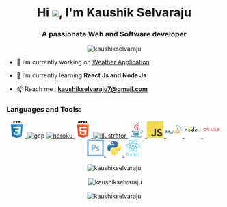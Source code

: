<h1 align="center">Hi <img src = "https://raw.githubusercontent.com/MartinHeinz/MartinHeinz/master/wave.gif" width = 40px>, I'm Kaushik Selvaraju</h1>
<h3 align="center">A passionate Web and Software developer</h3>

<p align="center"> <img src="https://komarev.com/ghpvc/?username=kaushikselvaraju&label=Profile%20views&color=0e75b6&style=flat" alt="kaushikselvaraju" /> </p>

- 🔭 I’m currently working on [Weather Application](https://weather-bot.netlify.app/)

- 🌱 I’m currently learning **React Js and Node Js**

- 📫 Reach me : **kaushikselvaraju7@gmail.com**

<!-- <h3 align="left">Connect with me:</h3> -->
<p align="center">
</p>

<h3 align="left">Languages and Tools:</h3>
<p align="center"> <a href="https://www.w3schools.com/css/" target="_blank" rel="noreferrer"> <img src="https://raw.githubusercontent.com/devicons/devicon/master/icons/css3/css3-original-wordmark.svg" alt="css3" width="40" height="40"/> </a>  <img src="https://www.vectorlogo.zone/logos/google_cloud/google_cloud-icon.svg" alt="gcp" width="40" height="40"/> </a> <a href="https://heroku.com" target="_blank" rel="noreferrer"> <img src="https://www.vectorlogo.zone/logos/heroku/heroku-icon.svg" alt="heroku" width="40" height="40"/> </a> <a href="https://www.w3.org/html/" target="_blank" rel="noreferrer"> <img src="https://raw.githubusercontent.com/devicons/devicon/master/icons/html5/html5-original-wordmark.svg" alt="html5" width="40" height="40"/> </a> <a href="https://www.adobe.com/in/products/illustrator.html" target="_blank" rel="noreferrer"> <img src="https://www.vectorlogo.zone/logos/adobe_illustrator/adobe_illustrator-icon.svg" alt="illustrator" width="40" height="40"/> </a> <a href="https://www.java.com" target="_blank" rel="noreferrer"> <img src="https://raw.githubusercontent.com/devicons/devicon/master/icons/java/java-original.svg" alt="java" width="40" height="40"/> </a> <a href="https://developer.mozilla.org/en-US/docs/Web/JavaScript" target="_blank" rel="noreferrer"> <img src="https://raw.githubusercontent.com/devicons/devicon/master/icons/javascript/javascript-original.svg" alt="javascript" width="40" height="40"/> </a> <a href="https://www.mysql.com/" target="_blank" rel="noreferrer"> <img src="https://raw.githubusercontent.com/devicons/devicon/master/icons/mysql/mysql-original-wordmark.svg" alt="mysql" width="40" height="40"/> </a> <a href="https://nodejs.org" target="_blank" rel="noreferrer"> <img src="https://raw.githubusercontent.com/devicons/devicon/master/icons/nodejs/nodejs-original-wordmark.svg" alt="nodejs" width="40" height="40"/> </a> <a href="https://www.oracle.com/" target="_blank" rel="noreferrer"> <img src="https://raw.githubusercontent.com/devicons/devicon/master/icons/oracle/oracle-original.svg" alt="oracle" width="40" height="40"/> </a> <a href="https://www.photoshop.com/en" target="_blank" rel="noreferrer"> <img src="https://raw.githubusercontent.com/devicons/devicon/master/icons/photoshop/photoshop-line.svg" alt="photoshop" width="40" height="40"/> </a> <a href="https://www.python.org" target="_blank" rel="noreferrer"> <img src="https://raw.githubusercontent.com/devicons/devicon/master/icons/python/python-original.svg" alt="python" width="40" height="40"/> </a> <a href="https://reactjs.org/" target="_blank" rel="noreferrer"> <img src="https://raw.githubusercontent.com/devicons/devicon/master/icons/react/react-original-wordmark.svg" alt="react" width="40" height="40"/> </a> </p>

<div align = "center">
<p><img align="center" src="https://github-readme-stats.vercel.app/api/top-langs?username=kaushikselvaraju&show_icons=true&locale=en&layout=compact&theme=dark" alt="kaushikselvaraju" /></p>

<p>&nbsp;<img align="center" src="https://github-readme-stats.vercel.app/api?username=kaushikselvaraju&show_icons=true&locale=en&theme=dark" alt="kaushikselvaraju" /></p>

<p><img align="center" src="https://github-readme-streak-stats.herokuapp.com/?user=kaushikselvaraju&&theme=dark" alt="kaushikselvaraju" /></p>

</div>
